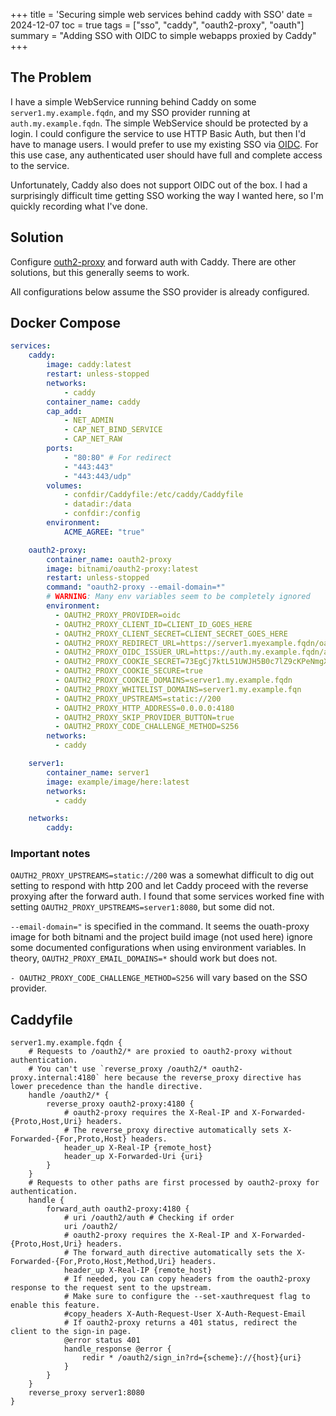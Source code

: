 +++
title = 'Securing simple web services behind caddy with SSO'
date = 2024-12-07
toc = true
tags = ["sso", "caddy", "oauth2-proxy", "oauth"]
summary = "Adding SSO with OIDC to simple webapps proxied by Caddy"
+++

## The Problem

I have a simple WebService running behind Caddy on some `server1.my.example.fqdn`, and my SSO provider running at `auth.my.example.fqdn`. The simple WebService should be protected by a login. I could configure the service to use HTTP Basic Auth, but then I'd have to manage users. I would prefer to use my existing SSO via [OIDC](https://auth0.com/docs/authenticate/protocols/openid-connect-protocol). For this use case, any authenticated user should have full and complete access to the service.

Unfortunately, Caddy also does not support OIDC out of the box. I had a surprisingly difficult time getting SSO working the way I wanted here, so I'm quickly recording what I've done.

## Solution

Configure [outh2-proxy](https://github.com/oauth2-proxy/oauth2-proxy) and forward auth with Caddy. There are other solutions, but this generally seems to work.

All configurations below assume the SSO provider is already configured.

## Docker Compose

```yml
services:
    caddy:
        image: caddy:latest
        restart: unless-stopped
        networks:
            - caddy
        container_name: caddy
        cap_add:
            - NET_ADMIN
            - CAP_NET_BIND_SERVICE
            - CAP_NET_RAW
        ports:
            - "80:80" # For redirect
            - "443:443"
            - "443:443/udp"
        volumes:
            - confdir/Caddyfile:/etc/caddy/Caddyfile
            - datadir:/data
            - confdir:/config
        environment:
            ACME_AGREE: "true"

    oauth2-proxy:
        container_name: oauth2-proxy
        image: bitnami/oauth2-proxy:latest
        restart: unless-stopped
        command: "oauth2-proxy --email-domain=*"
        # WARNING: Many env variables seem to be completely ignored
        environment:
          - OAUTH2_PROXY_PROVIDER=oidc
          - OAUTH2_PROXY_CLIENT_ID=CLIENT_ID_GOES_HERE
          - OAUTH2_PROXY_CLIENT_SECRET=CLIENT_SECRET_GOES_HERE
          - OAUTH2_PROXY_REDIRECT_URL=https://server1.myexample.fqdn/oauth2/callback
          - OAUTH2_PROXY_OIDC_ISSUER_URL=https://auth.my.example.fqdn/application/o/server1/
          - OAUTH2_PROXY_COOKIE_SECRET=73EgCj7ktL51UWJH5B0c7lZ9cKPeNmgX5qeBUcsWG7s=
          - OAUTH2_PROXY_COOKIE_SECURE=true
          - OAUTH2_PROXY_COOKIE_DOMAINS=server1.my.example.fqdn
          - OAUTH2_PROXY_WHITELIST_DOMAINS=server1.my.example.fqn
          - OAUTH2_PROXY_UPSTREAMS=static://200
          - OAUTH2_PROXY_HTTP_ADDRESS=0.0.0.0:4180
          - OAUTH2_PROXY_SKIP_PROVIDER_BUTTON=true
          - OAUTH2_PROXY_CODE_CHALLENGE_METHOD=S256
        networks:
          - caddy

    server1:
        container_name: server1
        image: example/image/here:latest
        networks:
          - caddy

    networks:
        caddy:
```

### Important notes

`OAUTH2_PROXY_UPSTREAMS=static://200` was a somewhat difficult to dig out setting to respond with http 200 and let Caddy proceed with the reverse proxying after the forward auth. I found that some services worked fine with setting `OAUTH2_PROXY_UPSTREAMS=server1:8080`, but some did not.

`--email-domain="` is specified in the command. It seems the ouath-proxy image for both bitnami and the project build image (not used here) ignore some documented configurations when using environment variables. In theory, `OAUTH2_PROXY_EMAIL_DOMAINS=*` should work but does not.

`- OAUTH2_PROXY_CODE_CHALLENGE_METHOD=S256` will vary based on the SSO provider.

## Caddyfile

```Caddyfile
server1.my.example.fqdn {
	# Requests to /oauth2/* are proxied to oauth2-proxy without authentication.
	# You can't use `reverse_proxy /oauth2/* oauth2-proxy.internal:4180` here because the reverse_proxy directive has lower precedence than the handle directive.
	handle /oauth2/* {
		reverse_proxy oauth2-proxy:4180 {
			# oauth2-proxy requires the X-Real-IP and X-Forwarded-{Proto,Host,Uri} headers.
			# The reverse_proxy directive automatically sets X-Forwarded-{For,Proto,Host} headers.
			header_up X-Real-IP {remote_host}
			header_up X-Forwarded-Uri {uri}
		}
	}
	# Requests to other paths are first processed by oauth2-proxy for authentication.
	handle {
		forward_auth oauth2-proxy:4180 {
			# uri /oauth2/auth # Checking if order
			uri /oauth2/
			# oauth2-proxy requires the X-Real-IP and X-Forwarded-{Proto,Host,Uri} headers.
			# The forward_auth directive automatically sets the X-Forwarded-{For,Proto,Host,Method,Uri} headers.
			header_up X-Real-IP {remote_host}
			# If needed, you can copy headers from the oauth2-proxy response to the request sent to the upstream.
			# Make sure to configure the --set-xauthrequest flag to enable this feature.
			#copy_headers X-Auth-Request-User X-Auth-Request-Email
			# If oauth2-proxy returns a 401 status, redirect the client to the sign-in page.
			@error status 401
			handle_response @error {
				redir * /oauth2/sign_in?rd={scheme}://{host}{uri}
			}
		}
	}
	reverse_proxy server1:8080
}
```

